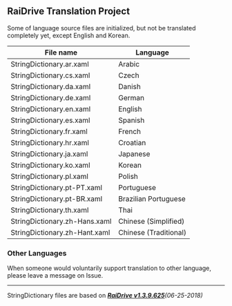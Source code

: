 ## RaiDrive Translation Project

Some of language source files are initialized, but not be translated completely yet, except English and Korean.

File name | Language
----------|---------
StringDictionary.ar.xaml | Arabic
StringDictionary.cs.xaml | Czech
StringDictionary.da.xaml | Danish
StringDictionary.de.xaml | German
StringDictionary.en.xaml | English
StringDictionary.es.xaml | Spanish
StringDictionary.fr.xaml | French
StringDictionary.hr.xaml | Croatian
StringDictionary.ja.xaml | Japanese
StringDictionary.ko.xaml | Korean
StringDictionary.pl.xaml | Polish
StringDictionary.pt-PT.xaml | Portuguese
StringDictionary.pt-BR.xaml | Brazilian Portuguese
StringDictionary.th.xaml | Thai
StringDictionary.zh-Hans.xaml | Chinese (Simplified)
StringDictionary.zh-Hant.xaml | Chinese (Traditional)

### Other Languages 
When someone would voluntarily support translation to other language, please leave a message on Issue. 

---
StringDictionary files are based on _[**RaiDrive v1.3.9.625**](https://www.raidrive.com/download/)(06-25-2018)_
